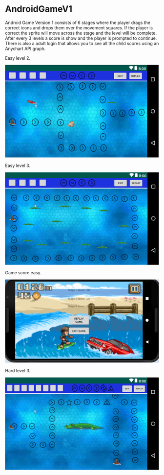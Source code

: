 # AndroidGameV1

Android Game Version 1 consists of 6 stages where the player drags the correct icons and drops them over the movement squares.
If the player is correct the sprite will move across the stage and the level will be complete. After every 3 levels a score is show
and the player is prompted to continue. There is also a adult login that allows you to see all the child scores using an Anychart API
graph.

Easy level 2.

![Android Game 2](EasyLevel2.png?raw=true "Easy Level 2")

Easy level 3.

![Android Game 2](EasyLevel3.png?raw=true "Easy Level 3")

Game score easy.

![Android Game 2](Game1ScoreEasy.png?raw=true "Game Score Easy")

Hard level 3.

![Android Game 2](HardLevel3.png?raw=true "Hard Level 3")
